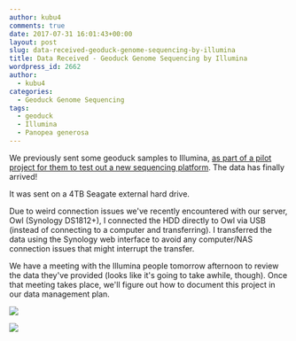 ```yaml
---
author: kubu4
comments: true
date: 2017-07-31 16:01:43+00:00
layout: post
slug: data-received-geoduck-genome-sequencing-by-illumina
title: Data Received - Geoduck Genome Sequencing by Illumina
wordpress_id: 2662
author:
  - kubu4
categories:
  - Geoduck Genome Sequencing
tags:
  - geoduck
  - Illumina
  - Panopea generosa
---
```


We previously sent some geoduck samples to Illumina, [as part of a pilot project for them to test out a new sequencing platform](2017/01/05/sample-submission-geoduck-gdna-for-illumina-pilot-sequencing-project.html). The data has finally arrived!

It was sent on a 4TB Seagate external hard drive.

Due to weird connection issues we've recently encountered with our server, Owl (Synology DS1812+), I connected the HDD directly to Owl via USB (instead of connecting to a computer and transferring). I transferred the data using the Synology web interface to avoid any computer/NAS connection issues that might interrupt the transfer.

We have a meeting with the Illumina people tomorrow afternoon to review the data they've provided (looks like it's going to take awhile, though). Once that meeting takes place, we'll figure out how to document this project in our data management plan.

[![](http://eagle.fish.washington.edu/Arabidopsis/20170731_geoduck_illumina_data.png)](http://eagle.fish.washington.edu/Arabidopsis/20170731_geoduck_illumina_data.png)







[![](http://eagle.fish.washington.edu/Arabidopsis/20170731_geoduck_illumina_data_transfer.png)](http://eagle.fish.washington.edu/Arabidopsis/20170731_geoduck_illumina_data_transfer.png)
